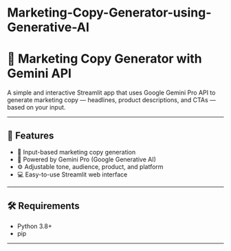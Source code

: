 # Marketing-Copy-Generator-using-Generative-AI
# 🧠 Marketing Copy Generator with Gemini API

A simple and interactive Streamlit app that uses Google Gemini Pro API to generate marketing copy — headlines, product descriptions, and CTAs — based on your input.

---

## 🚀 Features

- 🎯 Input-based marketing copy generation
- 🧬 Powered by Gemini Pro (Google Generative AI)
- ⚙️ Adjustable tone, audience, product, and platform
- 💻 Easy-to-use Streamlit web interface

---

## 🛠️ Requirements

- Python 3.8+
- pip

---

